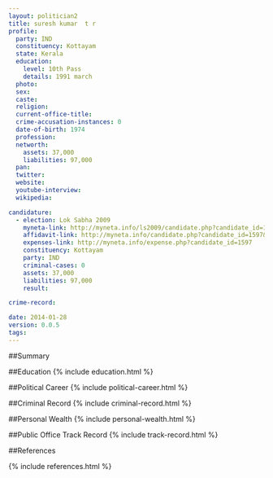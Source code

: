 ```yaml
---
layout: politician2
title: suresh kumar  t r
profile: 
  party: IND
  constituency: Kottayam
  state: Kerala
  education: 
    level: 10th Pass
    details: 1991 march
  photo: 
  sex: 
  caste: 
  religion: 
  current-office-title: 
  crime-accusation-instances: 0
  date-of-birth: 1974
  profession: 
  networth: 
    assets: 37,000
    liabilities: 97,000
  pan: 
  twitter: 
  website: 
  youtube-interview: 
  wikipedia: 

candidature: 
  - election: Lok Sabha 2009
    myneta-link: http://myneta.info/ls2009/candidate.php?candidate_id=1597
    affidavit-link: http://myneta.info/candidate.php?candidate_id=1597&scan=original
    expenses-link: http://myneta.info/expense.php?candidate_id=1597
    constituency: Kottayam 
    party: IND
    criminal-cases: 0
    assets: 37,000
    liabilities: 97,000
    result:  

crime-record: 

date: 2014-01-28
version: 0.0.5
tags: 
---
```

##Summary


##Education
{% include education.html %}


##Political Career
{% include political-career.html %}


##Criminal Record
{% include criminal-record.html %}


##Personal Wealth
{% include personal-wealth.html %}


##Public Office Track Record
{% include track-record.html %}


##References


{% include references.html %}